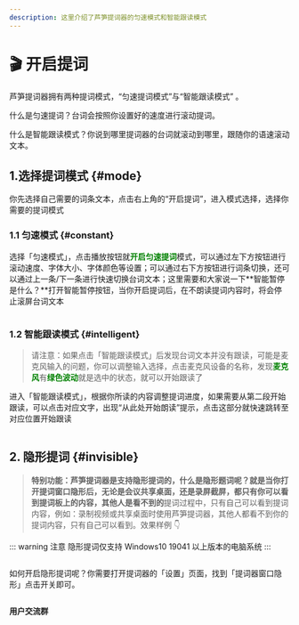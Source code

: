 ```yaml
---
description: 这里介绍了芦笋提词器的匀速模式和智能跟读模式
---
```


# 🎬 开启提词

芦笋提词器拥有两种提词模式，“匀速提词模式”与“智能跟读模式” 。

什么是匀速提词？台词会按照你设置好的速度进行滚动提词。

什么是智能跟读模式？你说到哪里提词器的台词就滚动到哪里，跟随你的语速滚动文本。

## 1.选择提词模式 {#mode}

你先选择自己需要的词条文本，点击右上角的“开启提词”，进入模式选择，选择你需要的提词模式

### 1.1 匀速模式 {#constant}

选择「匀速模式」，点击播放按钮就<span style="color:green;">**开启匀速提词**</span>模式，可以通过左下方按钮进行滚动速度、字体大小、字体颜色等设置；可以通过右下方按钮进行词条切换，还可以通过上一条/下一条进行快速切换台词文本；这里需要和大家说一下**智能暂停是什么？**打开智能暂停按钮，当你开启提词后，在不朗读提词内容时，将会停止滚屏台词文本

<ImgCenter><img src="/.gitbook/assets/yunsumoshi.gif" alt=""></ImgCenter>

### 1.2 智能跟读模式 {#intelligent}

> 请注意：如果点击「智能跟读模式」后发现台词文本并没有跟读，可能是麦克风输入的问题，你可以调整输入选择，点击麦克风设备的名称，发现<span style="color:green;">**麦克风**</span>有<span style="color:green;">**绿色波动**</span>就是选中的状态，就可以开始跟读了

进入「智能跟读模式」，根据你所读的内容调整提词进度，如果需要从第二段开始跟读，可以点击对应文字，出现“从此处开始朗读”提示，点击这部分就快速跳转至对应位置开始跟读

<img src="/.gitbook/assets/airead.gif" alt="">

## 2. 隐形提词 {#invisible}

> **特别功能：芦笋提词器是支持隐形提词的，什么是隐形题词呢？就是当你打开提词窗口隐形后，无论是会议共享桌面，还是录屏截屏，都只有你可以看到提词板上的内容，其他人是看不到的**提词过程中，只有自己可以看到提词内容，例如：录制视频或共享桌面时使用芦笋提词器，其他人都看不到你的提词内容，只有自己可以看到。效果样例 👇

::: warning 注意
隐形提词仅支持 Windows10 19041 以上版本的电脑系统
:::

<img src="/.gitbook/assets/yinxingtici.gif" alt="">

如何开启隐形提词呢？你需要打开提词器的「设置」页面，找到「提词器窗口隐形」点击开关即可。

<img src="/.gitbook/assets/yxtici.gif" alt="">

**用户交流群**

<UserGroup/>